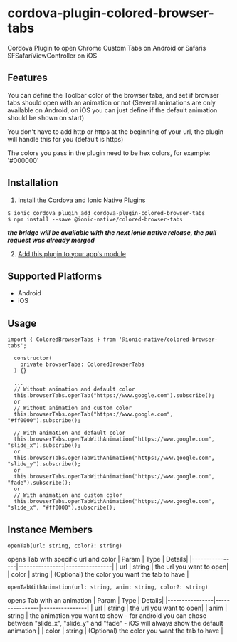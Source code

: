 # cordova-plugin-colored-browser-tabs

Cordova Plugin to open Chrome Custom Tabs on Android or Safaris SFSafariViewController on iOS

## Features

You can define the Toolbar color of the browser tabs, and set if browser tabs should open with an animation or not (Several animations are only available on Android, on iOS you can just define if the default animation should be shown on start)

You don't have to add http or https at the beginning of your url, the plugin will handle this for you (default is https)

The colors you pass in the plugin need to be hex colors, for example: '#000000'

## Installation

1. Install the Cordova and Ionic Native Plugins

```
$ ionic cordova plugin add cordova-plugin-colored-browser-tabs
$ npm install --save @ionic-native/colored-browser-tabs
```

**_the bridge will be available with the next ionic native release, the pull request was already merged_**

2. [Add this plugin to your app's module](https://ionicframework.com/docs/native/#Add_Plugins_to_Your_App_Module)

## Supported Platforms

- Android
- iOS

## Usage

```
import { ColoredBrowserTabs } from '@ionic-native/colored-browser-tabs';

  constructor(
    private browserTabs: ColoredBrowserTabs
  ) {}

  ...
  // Without animation and default color
  this.browserTabs.openTab("https://www.google.com").subscribe();
  or
  // Without animation and custom color
  this.browserTabs.openTab("https://www.google.com", "#ff0000").subscribe();

  // With animation and default color
  this.browserTabs.openTabWithAnimation("https://www.google.com", "slide_x").subscribe();
  or
  this.browserTabs.openTabWithAnimation("https://www.google.com", "slide_y").subscribe();
  or
  this.browserTabs.openTabWithAnimation("https://www.google.com", "fade").subscribe();
  or
  // With animation and custom color
  this.browserTabs.openTabWithAnimation("https://www.google.com", "slide_x", "#ff0000").subscribe();
```

## Instance Members

```
openTab(url: string, color?: string)
```

opens Tab with specific url and color
| Param | Type | Details|
|----------------|----------------|----------------|
| url | string | the url you want to open|
| color | string | (Optional) the color you want the tab to have |

```
openTabWithAnimation(url: string, anim: string, color?: string)
```

opens Tab with an animation
| Param | Type | Details|
|----------------|----------------|----------------|
| url | string | the url you want to open|
| anim | string | the animation you want to show - for android you can chose between "slide_x", "slide_y" and "fade" - iOS will always show the default animation |
| color | string | (Optional) the color you want the tab to have |
